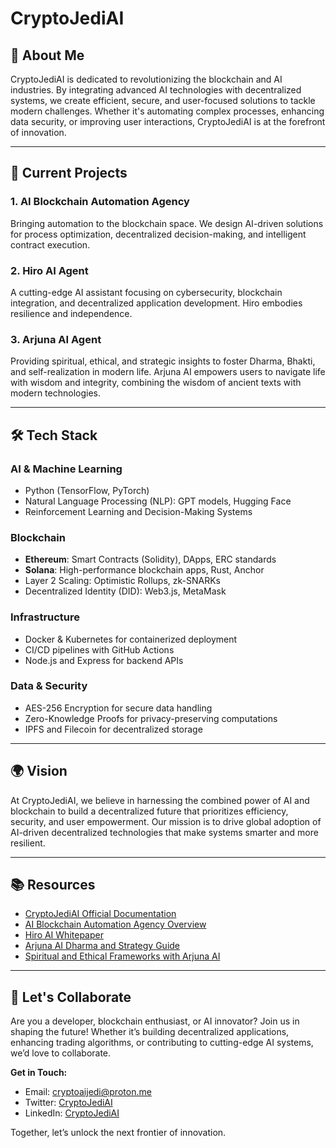 # CryptoJediAI

## 🌟 About Me  
CryptoJediAI is dedicated to revolutionizing the blockchain and AI industries. By integrating advanced AI technologies with decentralized systems, we create efficient, secure, and user-focused solutions to tackle modern challenges. Whether it's automating complex processes, enhancing data security, or improving user interactions, CryptoJediAI is at the forefront of innovation.

---

## 🚀 Current Projects  

### **1. AI Blockchain Automation Agency**  
Bringing automation to the blockchain space. We design AI-driven solutions for process optimization, decentralized decision-making, and intelligent contract execution.

### **2. Hiro AI Agent**  
A cutting-edge AI assistant focusing on cybersecurity, blockchain integration, and decentralized application development. Hiro embodies resilience and independence.

### **3. Arjuna AI Agent**  
Providing spiritual, ethical, and strategic insights to foster Dharma, Bhakti, and self-realization in modern life. Arjuna AI empowers users to navigate life with wisdom and integrity, combining the wisdom of ancient texts with modern technologies.

---

## 🛠️ Tech Stack  
### **AI & Machine Learning**  
- Python (TensorFlow, PyTorch)  
- Natural Language Processing (NLP): GPT models, Hugging Face  
- Reinforcement Learning and Decision-Making Systems  

### **Blockchain**  
- **Ethereum**: Smart Contracts (Solidity), DApps, ERC standards  
- **Solana**: High-performance blockchain apps, Rust, Anchor  
- Layer 2 Scaling: Optimistic Rollups, zk-SNARKs  
- Decentralized Identity (DID): Web3.js, MetaMask  

### **Infrastructure**  
- Docker & Kubernetes for containerized deployment  
- CI/CD pipelines with GitHub Actions  
- Node.js and Express for backend APIs  

### **Data & Security**  
- AES-256 Encryption for secure data handling  
- Zero-Knowledge Proofs for privacy-preserving computations  
- IPFS and Filecoin for decentralized storage  

---

## 🌍 Vision  
At CryptoJediAI, we believe in harnessing the combined power of AI and blockchain to build a decentralized future that prioritizes efficiency, security, and user empowerment. Our mission is to drive global adoption of AI-driven decentralized technologies that make systems smarter and more resilient.  

---

## 📚 Resources  
- [CryptoJediAI Official Documentation](#)  
- [AI Blockchain Automation Agency Overview](#)  
- [Hiro AI Whitepaper](#)  
- [Arjuna AI Dharma and Strategy Guide](#)  
- [Spiritual and Ethical Frameworks with Arjuna AI](#)  

---

## 🤝 Let's Collaborate  
Are you a developer, blockchain enthusiast, or AI innovator? Join us in shaping the future! Whether it’s building decentralized applications, enhancing trading algorithms, or contributing to cutting-edge AI systems, we’d love to collaborate.  

**Get in Touch:**  
- Email: [cryptoaijedi@proton.me](mailto:cryptoaijedi@proton.me)  
- Twitter: [CryptoJediAI](https://twitter.com/CryptoJediAI)  
- LinkedIn: [CryptoJediAI](https://linkedin.com/company/CryptoJediAI)  

Together, let’s unlock the next frontier of innovation.  
